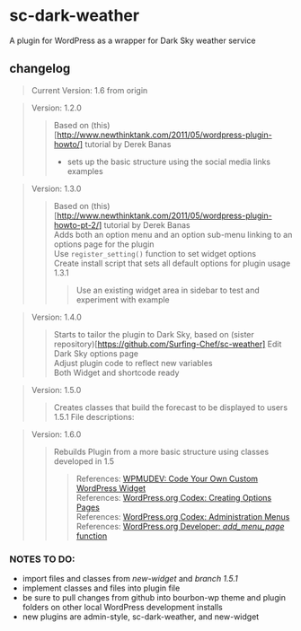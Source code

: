 # sc-dark-weather #
A plugin for WordPress as a wrapper for Dark Sky weather service  
## changelog ##
> Current Version: 1.6 from origin

> Version: 1.2.0  
> > Based on (this)[http://www.newthinktank.com/2011/05/wordpress-plugin-howto/] tutorial by Derek Banas  
> > - sets up the basic structure using the social media links examples  

> Version: 1.3.0  
> > Based on (this)[http://www.newthinktank.com/2011/05/wordpress-plugin-howto-pt-2/] tutorial by Derek Banas  
> > Adds both an option menu and an option sub-menu linking to an options page for the plugin  
> > Use `register_setting()` function to set widget options   
> > Create install script that sets all default options for plugin usage
> > 1.3.1
> > > Use an existing widget area in sidebar to test and experiment with example
> > >   

> Version: 1.4.0  
> > Starts to tailor the plugin to Dark Sky, based on (sister repository)[https://github.com/Surfing-Chef/sc-weather]
> > Edit Dark Sky options page  
> > Adjust plugin code to reflect new variables  
> > Both Widget and shortcode ready  

> Version: 1.5.0  
> > Creates classes that build the forecast to be displayed to users  
> > 1.5.1 File descriptions:

> Version: 1.6.0  
> > Rebuilds Plugin from a more basic structure using classes developed in 1.5  
> > > References: [WPMUDEV: Code Your Own Custom WordPress Widget](https://premium.wpmudev.org/blog/create-custom-wordpress-widget/?imob=c&utm_expid=3606929-106.UePdqd0XSL687behGg-9FA.2&utm_referrer=https%3A%2F%2Fgithub.com%2FSurfing-Chef%2FBourbon-WP)  
> > > References: [WordPress.org Codex: Creating Options Pages](https://codex.wordpress.org/Creating_Options_Pages)  
> > > References: [WordPress.org Codex: Administration Menus](https://codex.wordpress.org/Adding_Administration_Menus)  
> > > References: [WordPress.org Developer: *add_menu_page* function](https://developer.wordpress.org/reference/functions/add_menu_page/)  

### NOTES TO DO: ###
- import files and classes from *new-widget* and *branch 1.5.1*  
- implement classes and files into plugin file  
- be sure to pull changes from github into bourbon-wp theme and plugin folders on other local WordPress development installs  
- new plugins are admin-style, sc-dark-weather, and new-widget
